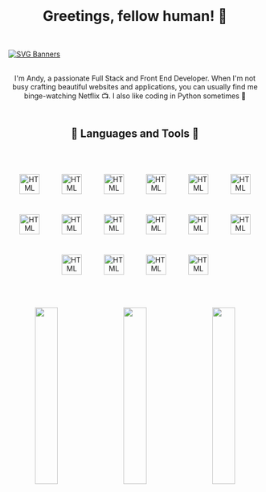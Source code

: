 <h1 align="center" style="margin-top: 0px;">Greetings, fellow human! 🤖</h1>
<br>

[![SVG Banners](https://svg-banners.vercel.app/api?type=typeWriter&text1=Welcome%20to%20my%20Github!%20👨‍💻&width=1200&height=400)](https://github.com/Akshay090/svg-banners)

<br>
<p align="center" style="margin-top: 0px;">  I'm Andy, a passionate Full Stack and Front End Developer. When I'm not busy crafting beautiful websites and applications, you can usually find me binge-watching Netflix 📺. I also like coding in Python sometimes 🐍</p>

<br>
<br>
<h2 align="center" style="margin-top: 0px;">🔧 Languages and Tools 🔧</h2>
<br>

<p align="center" width="100%">
    <img alt="HTML" width="40px" style="padding: 20px;" src="https://cdn.jsdelivr.net/gh/devicons/devicon/icons/typescript/typescript-original.svg"/>
    <img alt="HTML" width="40px" style="padding: 20px;" src="https://cdn.jsdelivr.net/gh/devicons/devicon/icons/javascript/javascript-original.svg"/>
    <img alt="HTML" width="40px" style="padding: 20px;" src="https://cdn.jsdelivr.net/gh/devicons/devicon/icons/css3/css3-original.svg"/>
    <img alt="HTML" width="40px" style="padding: 20px;" src="https://cdn.jsdelivr.net/gh/devicons/devicon/icons/html5/html5-original.svg"/>
    <img alt="HTML" width="40px" style="padding: 20px;" src="https://cdn.jsdelivr.net/gh/devicons/devicon/icons/java/java-original.svg"/>
    <img alt="HTML" width="40px" style="padding: 20px;" src="https://cdn.jsdelivr.net/gh/devicons/devicon/icons/python/python-original.svg"/>
    <img alt="HTML" width="40px" style="padding: 20px;" src="https://cdn.jsdelivr.net/gh/devicons/devicon/icons/react/react-original.svg"/>
    <img alt="HTML" width="40px" style="padding: 20px;" src="https://cdn.jsdelivr.net/gh/devicons/devicon/icons/nodejs/nodejs-original.svg"/>
    <img alt="HTML" width="40px" style="padding: 20px;" src="https://cdn.jsdelivr.net/gh/devicons/devicon/icons/nextjs/nextjs-original.svg"/>
    <img alt="HTML" width="40px" style="padding: 20px;" src="https://cdn.jsdelivr.net/gh/devicons/devicon/icons/express/express-original.svg"/>
    <img alt="HTML" width="40px" style="padding: 20px;" src="https://cdn.jsdelivr.net/gh/devicons/devicon/icons/vuejs/vuejs-original.svg"/>
    <img alt="HTML" width="40px" style="padding: 20px;" src="https://cdn.jsdelivr.net/gh/devicons/devicon/icons/mongodb/mongodb-original.svg"/>
    <img alt="HTML" width="40px" style="padding: 20px;" src="https://cdn.jsdelivr.net/gh/devicons/devicon/icons/github/github-original.svg"/>
    <img alt="HTML" width="40px" style="padding: 20px;" src="https://cdn.jsdelivr.net/gh/devicons/devicon/icons/gitlab/gitlab-original.svg"/>
    <img alt="HTML" width="40px" style="padding: 20px;" src="https://cdn.jsdelivr.net/gh/devicons/devicon/icons/mysql/mysql-original.svg"/>
    <img alt="HTML" width="40px" style="padding: 20px;" src="https://cdn.jsdelivr.net/gh/devicons/devicon/icons/figma/figma-original.svg"/>
</p>
<br>

<p align="center">
      <img width="30%" src="https://upload.wikimedia.org/wikipedia/commons/thumb/8/89/HD_transparent_picture.png/1280px-HD_transparent_picture.png" align="left">
      <img width="30%" src="https://github-readme-stats.vercel.app/api/top-langs/?username=tawatchaiholmes&theme=dark&hide=C,Makefile&layout=compact" >
      <img width="30%" src="https://upload.wikimedia.org/wikipedia/commons/thumb/8/89/HD_transparent_picture.png/1280px-HD_transparent_picture.png" align="right">
</p>
